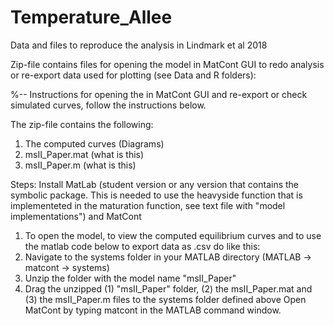 # Temperature_Allee
Data and files to reproduce the analysis in Lindmark et al 2018


Zip-file contains files for opening the model in MatCont GUI to redo analysis or re-export data used for plotting (see Data and R folders):

%-- Instructions for opening the in MatCont GUI and re-export or check simulated curves, follow the instructions below.

The zip-file contains the following:
1) The computed curves (Diagrams)
2) msII_Paper.mat (what is this)
3) msII_Paper.m (what is this)

Steps:
Install MatLab (student version or any version that contains the symbolic package. This is needed to use the heavyside function that is implementeted in the maturation function, see text file with "model implementations") and MatCont

1. To open the model, to view the computed equilibrium curves and to use the matlab code below to export data as .csv do like this: 
2. Navigate to the systems folder in your MATLAB directory (MATLAB -> matcont -> systems) 
3. Unzip the folder with the model name "msII_Paper"
4. Drag the unzipped (1) "msII_Paper" folder, (2) the msII_Paper.mat and (3) the msII_Paper.m files to the systems folder defined above
Open MatCont by typing matcont in the MATLAB command window.
